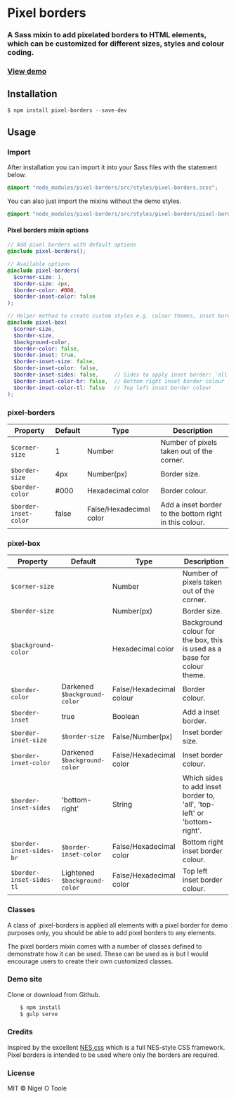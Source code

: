 # Pixel borders
### A Sass mixin to add pixelated borders to HTML elements, which can be customized for different sizes, styles and colour coding.

### [View demo](http://nigelotoole.github.io/pixel-borders/)


## Installation
```javascript
$ npm install pixel-borders --save-dev
```

## Usage

### Import

After installation you can import it into your Sass files with the statement below.

```scss
@import "node_modules/pixel-borders/src/styles/pixel-borders.scss";
```

You can also just import the mixins without the demo styles.

```scss
@import "node_modules/pixel-borders/src/styles/pixel-borders/pixel-borders-mixins";
```

#### Pixel borders mixin options

```scss
// Add pixel borders with default options
@include pixel-borders();

// Available options
@include pixel-borders(
  $corner-size: 1,                 
  $border-size: 4px,              
  $border-color: #000,            
  $border-inset-color: false
);

// Helper method to create custom styles e.g. colour themes, inset border, highlight
@include pixel-box(
  $corner-size,
  $border-size, 
  $background-color,              
  $border-color: false,           
  $border-inset: true,            
  $border-inset-size: false,      
  $border-inset-color: false,     
  $border-inset-sides: false,     // Sides to apply inset border: 'all', 'top-left' or 'bottom-right'
  $border-inset-color-br: false,  // Bottom right inset border colour
  $border-inset-color-tl: false   // Top left inset border colour
);
```

### pixel-borders

| Property              | Default | Type                    | Description                                            |
| --------------------- | ------- | ----------------------- | ------------------------------------------------------ |
| `$corner-size`        | 1       | Number                  | Number of pixels taken out of the corner.              |
| `$border-size`        | 4px     | Number(px)              | Border size.                                           |
| `$border-color`       | \#000   | Hexadecimal color       | Border colour.                                         |
| `$border-inset-color` | false   | False/Hexadecimal color | Add a inset border to the bottom right in this colour. |

### pixel-box

| Property                 | Default                       | Type                     | Description                                                              |
| ------------------------ | ----------------------------- | ------------------------ | ------------------------------------------------------------------------ |
| `$corner-size`           |                               | Number                  | Number of pixels taken out of the corner.                                 |
| `$border-size`           |                               | Number(px)              | Border size.                                                              |
| `$background-color`      |                               | Hexadecimal color        | Background colour for the box, this is used as a base for colour theme.  |
| `$border-color`          | Darkened `$background-color`  | False/Hexadecimal colour | Border colour.                                                           |
| `$border-inset`          | true                          | Boolean                  | Add a inset border.                                                      |
| `$border-inset-size`     | `$border-size`                | False/Number(px)         | Inset border size.                                                       |
| `$border-inset-color`    | Darkened `$background-color`  | False/Hexadecimal color  | Inset border colour.                                                     |
| `$border-inset-sides`    | 'bottom-right'                | String                   | Which sides to add inset border to, 'all', 'top-left' or 'bottom-right'. |
| `$border-inset-sides-br` | `$border-inset-color`         | False/Hexadecimal color  | Bottom right inset border colour.                                        |
| `$border-inset-sides-tl` | Lightened `$background-color` | False/Hexadecimal color  | Top left inset border colour.                                            |

### Classes

A class of .pixel-borders is applied all elements with a pixel border for demo purposes only, you should be able to add pixel borders to any elements.

The pixel borders mixin comes with a number of classes defined to demonstrate how it can be used. These can be used as is but I would encourage users to create their own customized classes.

### Demo site

Clone or download from Github.

```javascript
    $ npm install
    $ gulp serve
```

### Credits

Inspired by the excellent [NES.css](https://nostalgic-css.github.io/NES.css/) which is a full NES-style CSS framework. Pixel borders is intended to be used where only the borders are required.


### License
MIT © Nigel O Toole
